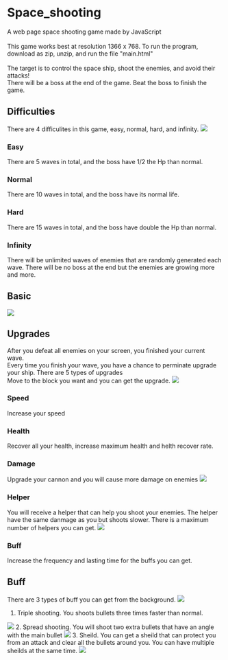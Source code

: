 # Space_shooting
A web page space shooting game made by JavaScript
<br>
<br>
This game works best at resolution 1366 x 768.
To run the program, download as zip, unzip, and run the file "main.html"
<br>
<br>
The target is to control the space ship, shoot the enemies, and avoid their attacks!
<br>
There will be a boss at the end of the game. Beat the boss to finish the game.
<br>

## Difficulties
There are 4 difficulites in this game, easy, normal, hard, and infinity.
<img src = "readme_img/Javascript.jpg">
<br>
### Easy
There are 5 waves in total, and the boss have 1/2 the Hp than normal.

### Normal
There are 10 waves in total, and the boss have its normal life.

### Hard
There are 15 waves in total, and the boss have double the Hp than normal.

### Infinity
There will be unlimited waves of enemies that are randomly generated each wave. There will be no boss at the end but the enemies are growing more and more.
## Basic
<img src = "readme_img/Javascript (1).jpg">

## Upgrades
After you defeat all enemies on your screen, you finished your current wave.
<br>
Every time you finish your wave, you have a chance to perminate upgrade your ship. There are 5 types of upgrades
<br>
Move to the block you want and you can get the upgrade.
<img src = "readme_img/Javascript (3).jpg">
### Speed
Increase your speed
### Health
Recover all your health, increase maximum health and helth recover rate.
### Damage
Upgrade your cannon and you will cause more damage on enemies
<img src = "readme_img/Javascript (4).jpg">
### Helper
You will receive a helper that can help you shoot your enemies. The helper have the same danmage as you but shoots slower. There is a maximum number of helpers you can get.
<img src = "readme_img/Javascript (8).jpg">
### Buff
Increase the frequency and lasting time for the buffs you can get.
<br>
## Buff
There are 3 types of buff you can get from the background. 
<img src = "readme_img/Javascript (2).jpg">
<br>
1. Triple shooting. You shoots bullets three times faster than normal.
<img src = "readme_img/Javascript (5).jpg">
2. Spread shooting. You will shoot two extra bullets that have an angle with the main bullet
<img src = "readme_img/Javascript (6).jpg">
3. Sheild. You can get a sheild that can protect you from an attack and clear all the bullets around you. You can have multiple sheilds at the same time.
<img src = "readme_img/Javascript (7).jpg">
